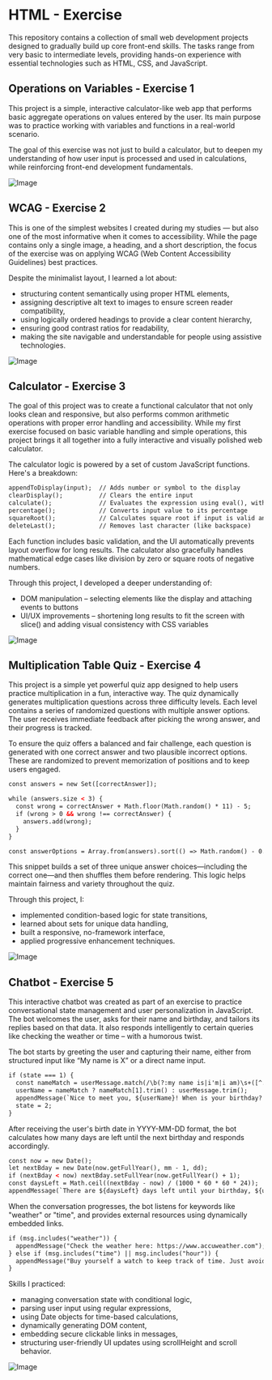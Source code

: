 # HTML - Exercise
This repository contains a collection of small web development projects designed to gradually build up core front-end skills. The tasks range from very basic to intermediate levels, providing hands-on experience with essential technologies such as HTML, CSS, and JavaScript.

## Operations on Variables - Exercise 1
This project is a simple, interactive calculator-like web app that performs basic aggregate operations on values entered by the user. Its main purpose was to practice working with variables and functions in a real-world scenario.

The goal of this exercise was not just to build a calculator, but to deepen my understanding of how user input is processed and used in calculations, while reinforcing front-end development fundamentals.

![Image](https://github.com/user-attachments/assets/97095aca-376e-4c1b-bf76-5d43e2077ab1)



## WCAG - Exercise 2
This is one of the simplest websites I created during my studies — but also one of the most informative when it comes to accessibility. While the page contains only a single image, a heading, and a short description, the focus of the exercise was on applying WCAG (Web Content Accessibility Guidelines) best practices.

Despite the minimalist layout, I learned a lot about:

- structuring content semantically using proper HTML elements,
- assigning descriptive alt text to images to ensure screen reader compatibility,
- using logically ordered headings to provide a clear content hierarchy,
- ensuring good contrast ratios for readability,
- making the site navigable and understandable for people using assistive technologies.

![Image](https://github.com/user-attachments/assets/a3c6e338-ccb9-425b-84c2-92f589577e62)



## Calculator - Exercise 3
The goal of this project was to create a functional calculator that not only looks clean and responsive, but also performs common arithmetic operations with proper error handling and accessibility. While my first exercise focused on basic variable handling and simple operations, this project brings it all together into a fully interactive and visually polished web calculator.

The calculator logic is powered by a set of custom JavaScript functions. Here's a breakdown:
```html
appendToDisplay(input);  // Adds number or symbol to the display
clearDisplay();          // Clears the entire input
calculate();             // Evaluates the expression using eval(), with safety checks
percentage();            // Converts input value to its percentage
squareRoot();            // Calculates square root if input is valid and non-negative
deleteLast();            // Removes last character (like backspace)
```
Each function includes basic validation, and the UI automatically prevents layout overflow for long results. The calculator also gracefully handles mathematical edge cases like division by zero or square roots of negative numbers.

Through this project, I developed a deeper understanding of:
- DOM manipulation – selecting elements like the display and attaching events to buttons
- UI/UX improvements – shortening long results to fit the screen with slice() and adding visual consistency with CSS variables

![Image](https://github.com/user-attachments/assets/541cda99-f1f9-460b-9e58-66e4071b32cd)




## Multiplication Table Quiz - Exercise 4
This project is a simple yet powerful quiz app designed to help users practice multiplication in a fun, interactive way. The quiz dynamically generates multiplication questions across three difficulty levels. Each level contains a series of randomized questions with multiple answer options. The user receives immediate feedback after picking the wrong answer, and their progress is tracked.

To ensure the quiz offers a balanced and fair challenge, each question is generated with one correct answer and two plausible incorrect options. These are randomized to prevent memorization of positions and to keep users engaged.
```html
const answers = new Set([correctAnswer]);

while (answers.size < 3) {
  const wrong = correctAnswer + Math.floor(Math.random() * 11) - 5;
  if (wrong > 0 && wrong !== correctAnswer) {
    answers.add(wrong);
  }
}

const answerOptions = Array.from(answers).sort(() => Math.random() - 0.5);
```
This snippet builds a set of three unique answer choices—including the correct one—and then shuffles them before rendering. This logic helps maintain fairness and variety throughout the quiz.

Through this project, I:
- implemented condition-based logic for state transitions,
- learned about sets for unique data handling,
- built a responsive, no-framework interface,
- applied progressive enhancement techniques.

![Image](https://github.com/user-attachments/assets/22f2cc25-bb02-4642-a4b1-afb41379a0b6)



## Chatbot - Exercise 5
This interactive chatbot was created as part of an exercise to practice conversational state management and user personalization in JavaScript. The bot welcomes the user, asks for their name and birthday, and tailors its replies based on that data. It also responds intelligently to certain queries like checking the weather or time – with a humorous twist.

The bot starts by greeting the user and capturing their name, either from structured input like “My name is X” or a direct name input.
```html
if (state === 1) {
  const nameMatch = userMessage.match(/\b(?:my name is|i'm|i am)\s+([^.!?,]+)/i);
  userName = nameMatch ? nameMatch[1].trim() : userMessage.trim();
  appendMessage(`Nice to meet you, ${userName}! When is your birthday? (YYYY-MM-DD)`);
  state = 2;
}
```

After receiving the user's birth date in YYYY-MM-DD format, the bot calculates how many days are left until the next birthday and responds accordingly.
```html
const now = new Date();
let nextBday = new Date(now.getFullYear(), mm - 1, dd);
if (nextBday < now) nextBday.setFullYear(now.getFullYear() + 1);
const daysLeft = Math.ceil((nextBday - now) / (1000 * 60 * 60 * 24));
appendMessage(`There are ${daysLeft} days left until your birthday, ${userName}! 🎉`);
```

When the conversation progresses, the bot listens for keywords like "weather" or "time", and provides external resources using dynamically embedded links.
```html
if (msg.includes("weather")) {
  appendMessage("Check the weather here: https://www.accuweather.com");
} else if (msg.includes("time") || msg.includes("hour")) {
  appendMessage("Buy yourself a watch to keep track of time. Just avoid cheap ones — they lie! Check this site: https://www.rolex.com");
}
```
Skills I practiced:
- managing conversation state with conditional logic,
- parsing user input using regular expressions,
- using Date objects for time-based calculations,
- dynamically generating DOM content,
- embedding secure clickable links in messages,
- structuring user-friendly UI updates using scrollHeight and scroll behavior.
  
![Image](https://github.com/user-attachments/assets/e3596aa8-2617-4dd0-9460-498397ef021b)
